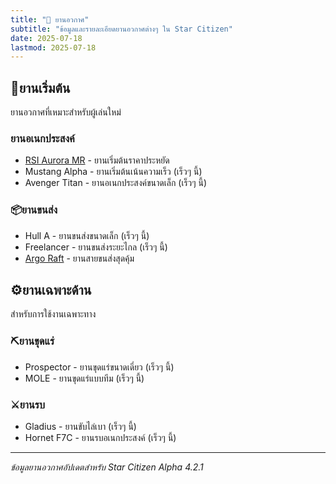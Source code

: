 ```yaml
---
title: "🚁 ยานอวกาศ"
subtitle: "ข้อมูลและรายละเอียดยานอวกาศต่างๆ ใน Star Citizen"
date: 2025-07-18
lastmod: 2025-07-18
---
```


## 🚀ยานเริ่มต้น

ยานอวกาศที่เหมาะสำหรับผู้เล่นใหม่

### ยานอเนกประสงค์

- [RSI Aurora MR](rsi_aurora_mr/) - ยานเริ่มต้นราคาประหยัด
- Mustang Alpha - ยานเริ่มต้นเน้นความเร็ว (เร็วๆ นี้)
- Avenger Titan - ยานอเนกประสงค์ขนาดเล็ก (เร็วๆ นี้)

### 📦ยานขนส่ง

- Hull A - ยานขนส่งขนาดเล็ก (เร็วๆ นี้)
- Freelancer - ยานขนส่งระยะไกล (เร็วๆ นี้)
- [Argo Raft](argo_raft/) - ยานสายขนส่งสุดคุ้ม

## ⚙️ยานเฉพาะด้าน

สำหรับการใช้งานเฉพาะทาง

### ⛏️ยานขุดแร่

- Prospector - ยานขุดแร่ขนาดเดี่ยว (เร็วๆ นี้)
- MOLE - ยานขุดแร่แบบทีม (เร็วๆ นี้)

### ⚔️ยานรบ

- Gladius - ยานขับไล่เบา (เร็วๆ นี้)
- Hornet F7C - ยานรบอเนกประสงค์ (เร็วๆ นี้)

---

*ข้อมูลยานอวกาศอัปเดตสำหรับ Star Citizen Alpha 4.2.1*
